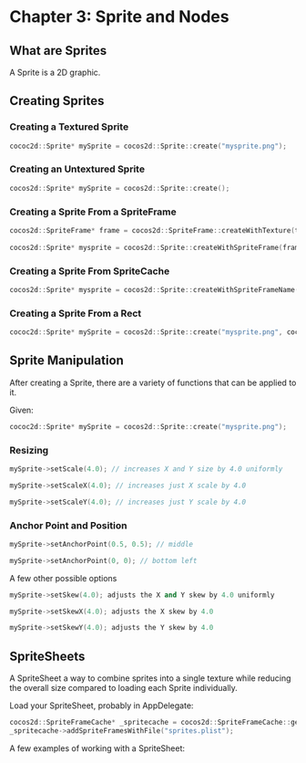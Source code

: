 # Chapter 3: Sprite and Nodes

## What are Sprites
A Sprite is a 2D graphic.
     
## Creating Sprites     
        
### Creating a Textured Sprite     
```cpp
cococ2d::Sprite* mySprite = cocos2d::Sprite::create("mysprite.png");
```
### Creating an Untextured Sprite
```cpp
cocos2d::Sprite* mySprite = cocos2d::Sprite::create();
```
### Creating a Sprite From a SpriteFrame
```cpp
cocos2d::SpriteFrame* frame = cocos2d::SpriteFrame::createWithTexture(texture, rect, offset);
    
cocos2d::Sprite* mysprite = cocos2d::Sprite::createWithSpriteFrame(frame);
```        
### Creating a Sprite From SpriteCache
```cpp
cocos2d::Sprite* mysprite = cocos2d::Sprite::createWithSpriteFrameName("mysprite.png");
```
### Creating a Sprite From a Rect
```cpp
cococ2d::Sprite* mySprite = cocos2d::Sprite::create("mysprite.png", cocos2d::Rect(0,0,40,40));
```
## Sprite Manipulation
After creating a Sprite, there are a variety of functions that can be applied to it.

Given:
```cpp
cococ2d::Sprite* mySprite = cocos2d::Sprite::create("mysprite.png");
```
### Resizing
```cpp
mySprite->setScale(4.0); // increases X and Y size by 4.0 uniformly

mySprite->setScaleX(4.0); // increases just X scale by 4.0

mySprite->setScaleY(4.0); // increases just Y scale by 4.0
```
### Anchor Point and Position    
```cpp
mySprite->setAnchorPoint(0.5, 0.5); // middle

mySprite->setAnchorPoint(0, 0); // bottom left
```
    
A few other possible options
```cpp
mySprite->setSkew(4.0); adjusts the X and Y skew by 4.0 uniformly

mySprite->setSkewX(4.0); adjusts the X skew by 4.0

mySprite->setSkewY(4.0); adjusts the Y skew by 4.0
```
## SpriteSheets
A SpriteSheet a way to combine sprites into a single texture while reducing the overall size compared to loading each Sprite individually. 

Load your SpriteSheet, probably in AppDelegate:
```cpp
cocos2d::SpriteFrameCache* _spritecache = cocos2d::SpriteFrameCache::getInstance();
_spritecache->addSpriteFramesWithFile("sprites.plist");
```
A few examples of working with a SpriteSheet:
```cpp

```
